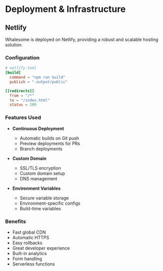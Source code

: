 # Deployment & Infrastructure

## Netlify

Whalesome is deployed on Netlify, providing a robust and scalable hosting solution.

### Configuration

```toml
# netlify.toml
[build]
  command = "npm run build"
  publish = ".output/public"

[[redirects]]
  from = "/*"
  to = "/index.html"
  status = 200
```

### Features Used

- **Continuous Deployment**

  - Automatic builds on Git push
  - Preview deployments for PRs
  - Branch deployments

- **Custom Domain**

  - SSL/TLS encryption
  - Custom domain setup
  - DNS management

- **Environment Variables**
  - Secure variable storage
  - Environment-specific configs
  - Build-time variables

### Benefits

- Fast global CDN
- Automatic HTTPS
- Easy rollbacks
- Great developer experience
- Built-in analytics
- Form handling
- Serverless functions
